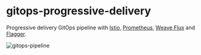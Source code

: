 # gitops-progressive-delivery

Progressive delivery GitOps pipeline with [Istio](https://istio.io), [Prometheus](https://prometheus.io/), 
[Weave Flux](https://github.com/weaveworks/flux) and [Flagger](https://github.com/stefanprodan/flagger).

![gitops-pipeline](https://raw.githubusercontent.com/stefanprodan/gitops-progressive-delivery/master/docs/diagrams/gitops-flagger.png)


